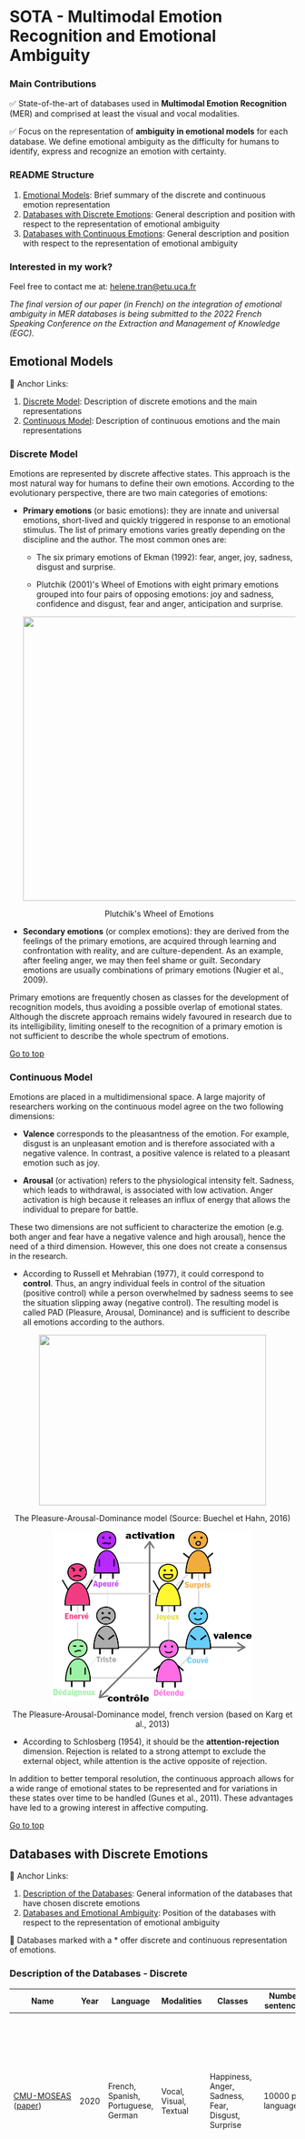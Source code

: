 # SOTA - Multimodal Emotion Recognition and Emotional Ambiguity

### Main Contributions

:white_check_mark: State-of-the-art of databases used in **Multimodal Emotion Recognition** (MER) and comprised at least the visual and vocal modalities. 

:white_check_mark: Focus on the representation of **ambiguity in emotional models** for each database. We define emotional ambiguity as the difficulty for humans to identify, express and recognize an emotion with certainty.

### README Structure

1. [Emotional Models](#Emotional-Models): Brief summary of the discrete and continuous emotion representation
2. [Databases with Discrete Emotions](#Databases-with-Discrete-Emotions): General description and position with respect to the representation of emotional ambiguity
3. [Databases with Continuous Emotions](#Databases-with-Continuous-Emotions): General description and position with respect to the representation of emotional ambiguity

### Interested in my work?

Feel free to contact me at: helene.tran@etu.uca.fr

*The final version of our paper (in French) on the integration of emotional ambiguity in MER databases is being submitted to the 2022 French Speaking Conference on the Extraction and Management of Knowledge (EGC).*

## Emotional Models

:link: Anchor Links:
1. [Discrete Model](#Discrete-Model): Description of discrete emotions and the main representations
2. [Continuous Model](#Continuous-Model): Description of continuous emotions and the main representations

### Discrete Model

Emotions are represented by discrete affective states. This approach is the most natural way for humans to define their own emotions. According to the evolutionary perspective, there are two main categories of emotions: 

* **Primary emotions** (or basic emotions): they are innate and universal emotions, short-lived and quickly triggered in response to an emotional stimulus. The list of primary emotions varies greatly depending on the discipline and the author. The most common ones are: 

  * The six primary emotions of Ekman (1992): fear, anger, joy, sadness, disgust and surprise. 

  * Plutchik (2001)'s Wheel of Emotions with eight primary emotions grouped into four pairs of opposing emotions: joy and sadness, confidence and disgust, fear and anger, anticipation and surprise. 



  <p font="italic" align="center">  

  <img src="https://upload.wikimedia.org/wikipedia/commons/thumb/c/ce/Plutchik-wheel.svg/591px-Plutchik-wheel.svg.png" align="center" width="500" height="500">

  </p>

  
  <p font="italic" align="center"> 
  Plutchik's Wheel of Emotions
  </p>


* **Secondary emotions** (or complex emotions): they are derived from the feelings of the primary emotions, are acquired through learning and confrontation with reality, and are culture-dependent. As an example, after feeling anger, we may then feel shame or guilt. Secondary emotions are usually combinations of primary emotions (Nugier et al., 2009).

Primary emotions are frequently chosen as classes for the development of recognition models, thus avoiding a possible overlap of emotional states. Although the discrete approach remains widely favoured in research due to its intelligibility, limiting oneself to the recognition of a primary emotion is not sufficient to describe the whole spectrum of emotions.

[Go to top](#sota---multimodal-emotion-recognition-and-emotional-ambiguity)

### Continuous Model

Emotions are placed in a multidimensional space. A large majority of researchers working on the continuous model agree on the two following dimensions:

* **Valence** corresponds to the pleasantness of the emotion. For example, disgust is an unpleasant emotion and is therefore associated with a negative valence. In contrast, a positive valence is related to a pleasant emotion such as joy.

* **Arousal** (or activation) refers to the physiological intensity felt. Sadness, which leads to withdrawal, is associated with low activation. Anger activation is high because it releases an influx of energy that allows the individual to prepare for battle. 

 These two dimensions are not sufficient to characterize the emotion (e.g. both anger and fear have a negative valence and high arousal), hence the need of a third dimension. However, this one does not create a consensus in the research. 
 * According to Russell et Mehrabian (1977), it could correspond to **control**. Thus, an angry individual feels in control of the situation (positive control) while a person overwhelmed by sadness seems to see the situation slipping away (negative control). The resulting model is called PAD (Pleasure, Arousal, Dominance) and is sufficient to describe all emotions according to the authors.

  <p font="italic" align="center">  

  <img src="https://www.researchgate.net/profile/Sven-Buechel/publication/307512566/figure/fig2/AS:727675475873793@1550502761529/Positions-of-Ekmans-basic-emotions-within-the-emotional-space-spanned-by-the-Valence_W640.jpg" align="center" width="400" height="300">

  </p>

  
  <p font="italic" align="center"> 
  The Pleasure-Arousal-Dominance model (Source: Buechel et Hahn, 2016)
  </p>


  <p font="italic" align="center">  

  <img src="my-PAD.png" align="center" width="350" height="300" alt="PAD model french français">

  </p>

  
  <p font="italic" align="center"> 
  The Pleasure-Arousal-Dominance model, french version (based on Karg et al., 2013)
  </p>

  * According to Schlosberg (1954), it should be the **attention-rejection** dimension. Rejection is related to a strong attempt to exclude the external object, while attention is the active opposite of rejection.
 
  In addition to better temporal resolution, the continuous approach allows for a wide range of emotional states to be represented and for variations in these states over time to be handled (Gunes et al., 2011). These advantages have led to a growing interest in affective computing.

[Go to top](#sota---multimodal-emotion-recognition-and-emotional-ambiguity)
  


## Databases with Discrete Emotions

:link: Anchor Links:
1. [Description of the Databases](#Description-of-the-databases---Discrete): General information of the databases that have chosen discrete emotions 
2. [Databases and Emotional Ambiguity](#Databases-and-emotional-ambiguity---Discrete): Position of the databases with respect to the representation of emotional ambiguity

:triangular_flag_on_post: Databases marked with a * offer discrete and continuous representation of emotions.

### Description of the Databases - Discrete

Name | Year | Language | Modalities | Classes | Number sentences | Description
-----|------|----------|------------|---------|-----------------------|------------ 
 [CMU-MOSEAS](https://github.com/A2Zadeh/CMU-MultimodalSDK) ([paper](https://www.ncbi.nlm.nih.gov/pmc/articles/PMC8106386/)) | 2020 | French, Spanish, Portuguese, German | Vocal, Visual, Textual | Happiness, Anger, Sadness, Fear, Disgust, Surprise | 10000 per language | Monologue videos from YouTube. High diversity of topics covered by a large number of speakers. Annotations on sentiments, emotions, subjectivity and 12 personality traits. Each emotion annotated on a [0,3] Likert scale for its degree of presence.
 [CMU-MOSEI](https://github.com/A2Zadeh/CMU-MultimodalSDK) ([paper](https://aclanthology.org/P18-1208.pdf)) | 2018 | English | Vocal, Visual, Textual | Happiness, Anger, Sadness, Fear, Disgust, Surprise | 23453 | Monologue videos from YouTube. High diversity of topics covered by a large number of speakers. Annotations on emotions and sentiments. Each emotion annotated on a [0,3] Likert scale for its degree of presence.
 [MELD](https://affective-meld.github.io/) ([paper](https://arxiv.org/pdf/1810.02508.pdf)) | 2018 | English | Vocal, Visual, Textual | Happiness, Anger, Sadness, Fear, Disgust, Surprise, Neutral | 13708 | Clips from the TV series Friends. One of the largest databases involving more than two people in a conversation.
 [OMG-Emotions](https://github.com/knowledgetechnologyuhh/OMGEmotionChallenge)* ([paper](https://ieeexplore.ieee.org/abstract/document/8489099)) | 2018 | English | Vocal, Visual, Textual | Happiness, Anger, Sadness, Fear, Disgust, Surprise, Neutral | 2400 | Monologue videos from YouTube. Uses gradual annotations with a focus on contextual emotion expressions.
 [RAVDESS](https://zenodo.org/record/1188976#.YKeFlqE69Pa) ([paper](https://journals.plos.org/plosone/article?id=10.1371/journal.pone.0196391)) | 2018 | English | Vocal, Visual | **For speech**: Calm, Happy, Sad, Angry, Fearful, Surprise, Disgust, Neutral ; **For song**: Calm, Happy, Sad, Angry, Fearful, Neutral | For each modality (vocal only, visual only, audio-visual): 1440 for speech, 1012 for song | Isolated sentences uttered by professional actors in studio. Designed for emotion recognition in speech and songs.
 [GEMEP](https://www.unige.ch/cisa/gemep) ([paper full set](https://www.unige.ch/cisa/files/5814/6721/0641/Banziger__Scherer_-_2010_-_Introducing_the_Geneva_Multimodal_Emotion_Portrayal_GEMEP_Corpus.pdf), [paper core set](https://d1wqtxts1xzle7.cloudfront.net/46181789/Introducing_the_Geneva_Multimodal_Expres20160602-24715-1im38pf-with-cover-page-v2.pdf?Expires=1634121969&Signature=JNTyURJDn7AnFpLMqDCg8K86MUAoKFrHlq5~nOGJ88CvCCUBDjfGmrpc26~7zzbv~RGVYlvJke2c-doHVFo-ELY-UGmZg4TzKc0LJlmJdW3d-dpu8COxXKrJFOANCHBeSfmc3ecyV~jXKtbB1VTyfl8f4uVky--2~IwvXabCK4OBQG8xE4Vm5KaVyZeXd0m5f7CFgI~VBn43ykH4i~2w0kmt0ad8AlDaTvySWiSKF0GNbQwC-4lASzCUyCAtduvGKvOLEvBAUzT8aiXCFy4LOx-0qRbYKIBRRdhv~OFt2Hh76mtkfCYbbXZJO9vvZ9McmeMSled0YTa~adqILYSLIA__&Key-Pair-Id=APKAJLOHF5GGSLRBV4ZA)) | 2010 | French | Vocal, Visual | Admiration, amusement, tenderness, anger, disgust, despair, pride, shame, anxiety, interest, irritation, joy, contempt, fear, pleasure, relief, surprise, sadness | 1260 (full set) / 154 (core set) portrayals[^no-info] | Professional actors playing out emotional scenarios. Emotions are chosen so that all the values of the valence-arousal pairs are represented (positive/negative valence, high/low arousal).
 [IEMOCAP](https://sail.usc.edu/iemocap/iemocap_release.htm)* ([paper](https://link.springer.com/article/10.1007/s10579-008-9076-6)) | 2008 | English | Vocal, Visual, Textual, Markers on face, head and hand | Happiness, Anger, Sadness, Neutral, Frustration | 10039 | Emotions are played out by professional actors. Widely used in affective computer research.
 [eNTERFACE'05](http://www.enterface.net/enterface05/docs/results/databases/project2_database.zip) ([paper](https://ieeexplore.ieee.org/abstract/document/1623803)) | 2006 | English | Vocal, Visual | Happiness, Anger, Sadness, Fear, Disgust, Surprise, Neutral | 1166 | Isolated sentences uttered by naive subjects from 14 nations. Mood induction by listening to short stories. Black background.

  [Go to top](#sota---multimodal-emotion-recognition-and-emotional-ambiguity)

### Databases and Emotional Ambiguity - Discrete

Name | Year | Final annotation | \# annotations per sentence | Aggregation of annotations
-----|------|------------------|------------------------------------|--------------------------
 [CMU-MOSEAS](https://github.com/A2Zadeh/CMU-MultimodalSDK) | 2020 | Many emotions possible per sentence | 3 | -
 [CMU-MOSEI](https://github.com/A2Zadeh/CMU-MultimodalSDK) | 2018 | Many emotions possible per sentence | 3 | -
 [MELD](https://affective-meld.github.io/) | 2018 | One emotion per sentence | 3 | Majority vote
 [OMG-Emotions](https://github.com/knowledgetechnologyuhh/OMGEmotionChallenge)* | 2018 | One emotion per sentence | 5 | Majority vote
 [RAVDESS](https://zenodo.org/record/1188976#.YKeFlqE69Pa) | 2018 | One emotion per sentence with 2 intensities (normal, strong) | 10 | -
 [GEMEP](https://www.unige.ch/cisa/gemep) | 2010 | One or two emotion(s) per portrayal with 4 intensities (full set) / One emotion per portrayal with 5 intensities (core set) | 23 (audio-video), 23 (audio only), 25 (video only) | -
 [IEMOCAP](https://sail.usc.edu/iemocap/iemocap_release.htm)* | 2008 | One emotion per sentence | 3 | Majority vote
 [eNTERFACE'05](http://www.enterface.net/enterface05/docs/results/databases/project2_database.zip) | 2006 | One emotion per sentence | No annotation | -

  [Go to top](#sota---multimodal-emotion-recognition-and-emotional-ambiguity)

## Databases with Continuous Emotions

:link: Anchor Links:
1. [Description of the Databases](#Description-of-the-databases---Continuous): General information of the databases that have chosen continuous emotions
2. [Databases and Emotional Ambiguity](#Databases-and-emotional-ambiguity---Continuous): Position of the databases with respect to the representation of emotional ambiguity

:triangular_flag_on_post: Databases marked with a * offer discrete and continuous representation of emotions.

### Description of the Databases - Continuous

Name | Year | Language | Modalities | Dimensions | Number sentences | Description
-----|------|----------|------------|---------|-----------------------|------------ 
 [MuSe-CaR](https://zenodo.org/record/4651164#.YKUmHqE69hE) ([paper](https://dl.acm.org/doi/abs/10.1145/3423327.3423673)) | 2021 | English | Vocal, Visual, Textual | Valence, Arousal, Trustworthiness | 28295 | Car reviews from YouTube. In-the-wild characteristics (e.g. reviewer visibility, ambient noises, domain-specific terms). Designed for sentiment recognition, emotion-target engagement and trustworthiness detection.
 [SEWA](https://db.sewaproject.eu/) ([paper](https://ieeexplore.ieee.org/abstract/document/8854185)) | 2019 | English, German, Hungarian, Greek, Serbian, Chinese | Vocal, Visual, Textual | Valence, Arousal, Liking | 538[^sewa] | Ordinary people from the same culture discuss advertisements via video conference. Database created for emotion recognition but also for human behavior analysis, including cultural studies.
 [OMG-Emotions](https://github.com/knowledgetechnologyuhh/OMGEmotionChallenge)* ([paper](https://ieeexplore.ieee.org/abstract/document/8489099)) | 2018 | English | Vocal, Visual, Textual | Valence, Arousal | 2400 | Monologue videos from YouTube. Uses gradual annotations with a focus on contextual emotion expressions.
 [RECOLA](https://diuf.unifr.ch/main/diva/recola/download.html) ([paper](https://drive.google.com/file/d/0B2V_I9XKBODhNENKUnZWNFdVXzQ/view?resourcekey=0-pkUwtWY7x82Gw5zurnQNag)) | 2013 | French | Vocal, Visual, ECG[^ecg], EDA[^eda] | Valence, Arousal | 3,8 hours[^no-info] | Online dyadic interactions where participants need to collaborate to solve a survival task. Mood Induction Procedure to elicit emotion.
 [SEMAINE](https://ieeexplore.ieee.org/abstract/document/5959155) ([paper](https://ieeexplore.ieee.org/abstract/document/8489099)) | 2012 | English | Vocal, Visual, Textual | Valence, Arousal, Dominance, Power, Intensity | 190 videos[^no-info] | Volunteers interact with an artificial character to which a personality trait has been assigned (angry, happy, gloomy, sensible).
 [IEMOCAP](https://sail.usc.edu/iemocap/iemocap_release.htm)* ([paper](https://link.springer.com/article/10.1007/s10579-008-9076-6)) | 2008 | English | Vocal, Visual, Textual, Markers on face, head and hand | Valence, Arousal, Dominance | 10039 | Emotions are played out by professional actors. Widely used in affective computer research. 
 SAL ([paper](https://mediatum.ub.tum.de/doc/980151/file.pdf)) | 2008 | English | Vocal, Visual | Valence, Arousal | 1692 turns[^no-info] | Natural human-SAL conversations involving artificial characters with different emotional personalities (angry, sad, gloomy, sensitive).
 [VAM](https://sail.usc.edu/VAM/vam_release.htm) ([paper](https://ieeexplore.ieee.org/abstract/document/4607572)) | 2008 | German | Vocal, Visual | Valence, Arousal, Dominance | 1018 | Videos from a German TV talk show: spontaneous emotions from unscripted discussion. Audio and face annotated separately.

[^sewa]: The paper does not specify whether it is all languages combined or a specific language.
[^ecg]: For Electrocardiogram 
[^eda]: For Electrodermal Activity
[^no-info]: No information provided on the number of annotated sentences. 

[Go to top](#sota---multimodal-emotion-recognition-and-emotional-ambiguity)


### Databases and Emotional Ambiguity - Continuous

Name | Year | Final annotation | \# annotations per sentence | Aggregation of annotations
-----|------|------------------|------------------------------------|--------------------------
 [MuSe-CaR](https://zenodo.org/record/4651164#.YKUmHqE69hE) | 2021 | Point in the emotional space | 5 | Evaluator Weighted Estimator
 [SEWA](https://db.sewaproject.eu/) | 2019 | Point in the emotional space | At least 3 | Canonical Time Warping
 [OMG-Emotions](https://github.com/knowledgetechnologyuhh/OMGEmotionChallenge)* | 2018 | Point in the emotional space | 5 | Evaluator Weighted Estimator
 [RECOLA](https://diuf.unifr.ch/main/diva/recola/download.html) | 2013 | Point in the emotional space | 6 | Mean Filtering
 [SEMAINE](https://ieeexplore.ieee.org/abstract/document/5959155) | 2012 | Point in the emotional space | 3 - 8 | -
 [IEMOCAP](https://sail.usc.edu/iemocap/iemocap_release.htm)* | 2008 | Single element from SAM[^sam] | 2 | Z-normalisation
 SAL | 2008 | Point in the emotional space | 4 | Z-normalisation
 [VAM](https://sail.usc.edu/VAM/vam_release.htm) | 2008 | Single element from SAM[^sam] | 6 - 17 (audio) ; 8 - 34 (face) | -

 [^sam]: SAM for [Self-Assessment Manikins](https://www.sciencedirect.com/science/article/abs/pii/0005791694900639)

 [Go to top](#sota---multimodal-emotion-recognition-and-emotional-ambiguity)


 ## References

 Buechel, S. et U. Hahn (2016).   Emotion Analysis as a Regression Problem — Dimensional Models and Their Implications on Emotion Representation and Metrical Evaluation. In *ECAI 2016*, pp.1114–1122. IOS Press. https://doi.org/10.3233/978-1-61499-672-9-1114

 Ekman, P. (1992). An Argument for Basic Emotions. *Cognition & Emotion 6*(3-4), 169–200. https://doi.org/10.1080/02699939208411068

 Gunes, H., B. Schuller, M. Pantic, et R. Cowie (2011).  Emotion representation, analysis and synthesis in continuous space : A survey.  In *2011 IEEE International Conference on Automatic Face & Gesture Recognition (FG)*, pp. 827–834. IEEE. https://doi.org/10.1109/FG.2011.5771357

 Karg, M., Samadani, A. A., Gorbet, R., Kühnlenz, K., Hoey, J., & Kulić, D. (2013). Body movements for affective expression: A survey of automatic recognition and generation. *IEEE Transactions on Affective Computing*, 4(4), 341-359.

 Nugier, A. (2009). Histoire et grands courants de recherche sur les émotions. *Revue électronique de Psychologie Sociale 4*(4), 8–14. https://doi.org/10.1109/FG.2011.5771357

 Plutchik, R. (2001). The Nature of Emotions : Human emotions have deep evolutionary roots, a fact that may explain their complexity and provide tools for clinical practice. *American Scientist 89*(4), 344–350. https://www.jstor.org/stable/27857503 

 Russell,  J.  A.  et  A.  Mehrabian  (1977).   Evidence  for  a  Three-Factor  Theory  of  Emotions. *Journal of Research in Personality 11*(3), 273–294. https://doi.org/10.1016/0092-6566(77)90037-X

 Schlosberg, H. (1954). Three dimensions of emotion. *Psychological Review, 61*(2), 81–88. https://doi.org/10.1037/h0054570
